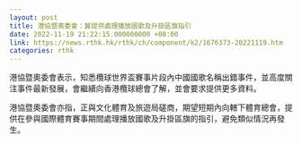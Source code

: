 ```yaml
---
layout: post
title: 港協暨奧委會：冀提供處理播放國歌及升掛區旗指引
date: 2022-11-19 21:22:15.000000000 +08:00
link: https://news.rthk.hk/rthk/ch/component/k2/1676373-20221119.htm
categories: rthk
---
```


港協暨奧委會表示，知悉欖球世界盃賽事片段內中國國歌名稱出錯事件，並高度關注事件最新發展，會繼續向香港欖球總會了解，並會要求提供更多資料。

港協暨奧委會亦指，正與文化體育及旅遊局磋商，期望短期內向轄下體育總會，提供在參與國際體育賽事期間處理播放國歌及升掛區旗的指引，避免類似情況再發生。
